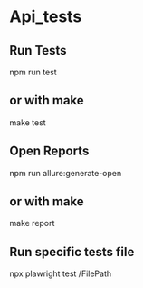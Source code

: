 # Api_tests

## Run Tests
npm run test 
## or with make 
make test

## Open Reports
npm run allure:generate-open
## or with make 
make report

## Run specific tests file 
npx plawright test /FilePath